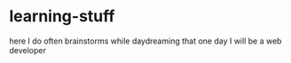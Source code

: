 # learning-stuff
here I do often brainstorms while daydreaming that one day I will be a web developer
